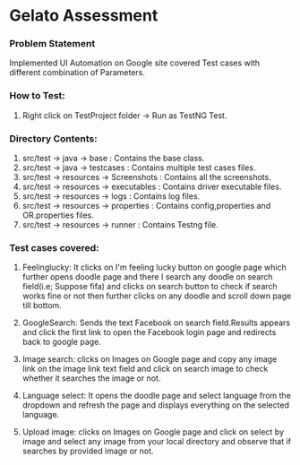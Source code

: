 # Gelato Assessment 

### Problem Statement

Implemented UI Automation on Google site covered Test cases with different combination of Parameters.

### How to Test:
1. Right click on TestProject folder -> Run as TestNG Test.

### Directory Contents:
1. src/test -> java -> base : Contains the base class.
2. src/test -> java -> testcases : Contains multiple test cases files.
3. src/test -> resources -> Screenshots : Contains all the screenshots.
4. src/test -> resources -> executables : Contains driver executable files.
5. src/test -> resources -> logs : Contains log files.
6. src/test -> resources -> properties : Contains config,properties and OR.properties files.
7. src/test -> resources -> runner : Contains Testng file.

### Test cases covered:
1.  Feelinglucky: It clicks on I'm feeling lucky button on google page which further opens doodle page and there I search any doodle on search field(i.e; Suppose fifa) and clicks on search button to check if search works fine or not then further clicks on any doodle and scroll down page till bottom.

2.  GoogleSearch: Sends the text Facebook on search field.Results appears and click the first link to open the Facebook login page and redirects back to google page.

3.  Image search: clicks on Images on Google page and copy any image link on the image link text field and click on search image to check whether it searches the image or not.

4.  Language select: It opens the doodle page and select language from the dropdown and refresh the page and displays everything on the selected language.

5.  Upload image: clicks on Images on Google page and click on select by image and select any image from your local directory and observe that if searches by provided image or not.



